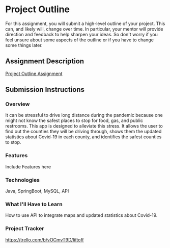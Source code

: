 # Project Outline
For this assignment, you will submit a high-level outline of your project. This can, and likely will, change over time. In particular, your mentor will provide direction and feedback to help sharpen your ideas. So don't worry if you feel unsure about some aspects of the outline or if you have to change some things later.

## Assignment Description
[Project Outline Assignment](https://education.launchcode.org/liftoff/modules/assignments/project-outline)

## Submission Instructions

### Overview
It can be stressful to drive long distance during the pandemic because one might not know the safest places to stop for food, gas, and public restrooms. This app is designed to alleviate this stress. It allows the user to find out the counties they will be driving through, shows them the updated statistics about Covid-19 in each county, and identifies the safest counties to stop. 
### Features
Include Features here
### Technologies
Java, SpringBoot, MySQL, API
### What I'll Have to Learn
How to use API to integrate maps and updated statistics about Covid-19. 
### Project Tracker
https://trello.com/b/vOCmvT9D/liftoff
